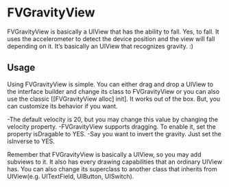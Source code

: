 FVGravityView
=============

FVGravityView is basically a UIView that has the ability to fall. Yes, to fall. It uses the accelerometer to detect the device position and the view will fall depending on it. It’s basically an UIView that recognizes gravity. :)

Usage
-----

Using FVGravityView is simple. You can either drag and drop a UIView to the interface builder and change its class to FVGravityView or you can also use the classic [[FVGravityView alloc] init]. It works out of the box. But, you can customize its behavior if you want.

-The default velocity is 20, but you may change this value by changing the velocity property.
-FVGravityView supports dragging. To enable it, set the property isDragable to YES.
-Say you want to invert the gravity. Just set the isInverse to YES.

Remember that FVGravityView is basically a UIView, so you may add subviews to it. It also has every drawing capabilities that an ordinary UIView has. You can also change its superclass to another class that inherits from UIView(e.g. UITextField, UIButton, UISwitch).

